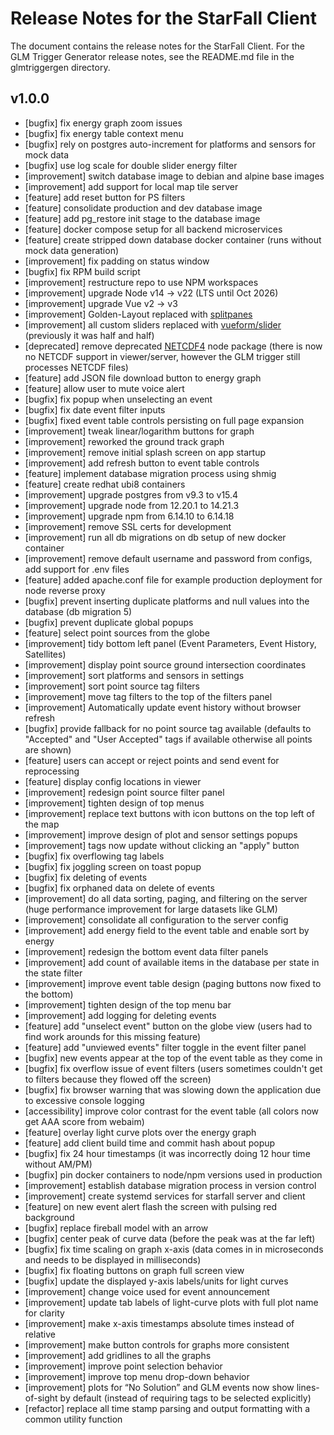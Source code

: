 <!-- 
# ------------------------------------------------------------------------
# Licensed to the Apache Software Foundation (ASF) under one
# or more contributor license agreements.  See the NOTICE file
# distributed with this work for additional information
# regarding copyright ownership.  The ASF licenses this file
# to you under the Apache License, Version 2.0 (the
# "License"); you may not use this file except in compliance
# with the License.  You may obtain a copy of the License at
#
#     http://www.apache.org/licenses/LICENSE-2.0
#
# Unless required by applicable law or agreed to in writing,
# software distributed under the License is distributed on an
# "AS IS" BASIS, WITHOUT WARRANTIES OR CONDITIONS OF ANY
# KIND, either express or implied.  See the License for the
# specific language governing permissions and limitations
# under the License.
# ------------------------------------------------------------------------
-->


# Release Notes for the StarFall Client

The document contains the release notes for the StarFall Client. For the GLM Trigger Generator release notes, see the README.md file in the glmtriggergen directory.

## v1.0.0

- [bugfix] fix energy graph zoom issues
- [bugfix] fix energy table context menu
- [bugfix] rely on postgres auto-increment for platforms and sensors for mock data
- [bugfix] use log scale for double slider energy filter
- [improvement] switch database image to debian and alpine base images
- [improvement] add support for local map tile server
- [feature] add reset button for PS filters
- [feature] consolidate production and dev database image
- [feature] add pg_restore init stage to the database image
- [feature] docker compose setup for all backend microservices
- [feature] create stripped down database docker container (runs without mock data generation)
- [improvement] fix padding on status window
- [bugfix] fix RPM build script
- [improvement] restructure repo to use NPM workspaces
- [improvement] upgrade Node v14 -> v22 (LTS until Oct 2026)
- [improvement] upgrade Vue v2 -> v3
- [improvement] Golden-Layout replaced with [splitpanes](https://github.com/antoniandre/splitpanes)
- [improvement] all custom sliders replaced with [vueform/slider](https://github.com/vueform/slider) (previously it was half and half)
- [deprecated] remove deprecated [NETCDF4](https://github.com/parro-it/netcdf4) node package (there is now no NETCDF support in viewer/server, however the GLM trigger still processes NETCDF files)
- [feature] add JSON file download button to energy graph
- [feature] allow user to mute voice alert
- [bugfix] fix popup when unselecting an event
- [bugfix] fix date event filter inputs
- [bugfix] fixed event table controls persisting on full page expansion
- [improvement] tweak linear/logarithm buttons for graph
- [improvement] reworked the ground track graph
- [improvement] remove initial splash screen on app startup
- [improvement] add refresh button to event table controls
- [feature] implement database migration process using shmig
- [feature] create redhat ubi8 containers
- [improvement] upgrade postgres from v9.3 to v15.4
- [improvement] upgrade node from 12.20.1 to 14.21.3
- [improvement] upgrade npm from 6.14.10 to 6.14.18
- [improvement] remove SSL certs for development
- [improvement] run all db migrations on db setup of new docker container
- [improvement] remove default username and password from configs, add support for .env files
- [feature] added apache.conf file for example production deployment for node reverse proxy
- [bugfix] prevent inserting duplicate platforms and null values into the database (db migration 5)
- [bugfix] prevent duplicate global popups
- [feature] select point sources from the globe
- [improvement] tidy bottom left panel (Event Parameters, Event History, Satellites)
- [improvement] display point source ground intersection coordinates
- [improvement] sort platforms and sensors in settings
- [improvement] sort point source tag filters
- [improvement] move tag filters to the top of the filters panel
- [improvement] Automatically update event history without browser refresh
- [bugfix] provide fallback for no point source tag available (defaults to "Accepted" and "User Accepted" tags if available otherwise all points are shown)
- [feature] users can accept or reject points and send event for reprocessing
- [feature] display config locations in viewer
- [improvement] redesign point source filter panel
- [improvement] tighten design of top menus
- [improvement] replace text buttons with icon buttons on the top left of the map
- [improvement] improve design of plot and sensor settings popups
- [improvement] tags now update without clicking an "apply" button
- [bugfix] fix overflowing tag labels
- [bugfix] fix joggling screen on toast popup
- [bugfix] fix deleting of events
- [bugfix] fix orphaned data on delete of events
- [improvement] do all data sorting, paging, and filtering on the server (huge performance improvement for large datasets like GLM)
- [improvement] consolidate all configuration to the server config
- [improvement] add energy field to the event table and enable sort by energy
- [improvement] redesign the bottom event data filter panels
- [improvement] add count of available items in the database per state in the state filter
- [improvement] improve event table design (paging buttons now fixed to the bottom)
- [improvement] tighten design of the top menu bar
- [improvement] add logging for deleting events
- [feature] add "unselect event" button on the globe view (users had to find work arounds for this missing feature)
- [feature] add "unviewed events" filter toggle in the event filter panel
- [bugfix] new events appear at the top of the event table as they come in
- [bugfix] fix overflow issue of event filters (users sometimes couldn't get to filters because they flowed off the screen)
- [bugfix] fix browser warning that was slowing down the application due to excessive console logging
- [accessibility] improve color contrast for the event table (all colors now get AAA score from webaim)
- [feature] overlay light curve plots over the energy graph
- [feature] add client build time and commit hash about popup
- [bugfix] fix 24 hour timestamps (it was incorrectly doing 12 hour time without AM/PM)
- [bugfix] pin docker containers to node/npm versions used in production
- [improvement] establish database migration process in version control
- [improvement] create systemd services for starfall server and client
- [feature] on new event alert flash the screen with pulsing red background
- [bugfix] replace fireball model with an arrow
- [bugfix] center peak of curve data (before the peak was at the far left)
- [bugfix] fix time scaling on graph x-axis (data comes in in microseconds and needs to be displayed in milliseconds)
- [bugfix] fix floating buttons on graph full screen view
- [bugfix] update the displayed y-axis labels/units for light curves
- [improvement] change voice used for event announcement
- [improvement] update tab labels of light-curve plots with full plot name for clarity 
- [improvement] make x-axis timestamps absolute times instead of relative
- [improvement] make button controls for graphs more consistent
- [improvement] add gridlines to all the graphs
- [improvement] improve point selection behavior
- [improvement] improve top menu drop-down behavior
- [improvement] plots for “No Solution” and GLM events now show lines-of-sight by default (instead of requiring tags to be selected explicitly)
- [refactor] replace all time stamp parsing and output formatting with a common utility function
